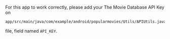 For this app to work correctly, please add your The Movie Database API Key on

    app/src/main/java/com/example/android/popularmovies/Utils/APIUtils.java

file, field named `API_KEY`.